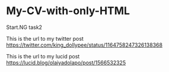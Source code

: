 # My-CV-with-only-HTML
Start.NG task2

This is the url to my twitter post https://twitter.com/king_dollypee/status/1164758247326138368

This is the url to my lucid post https://lucid.blog/olaiyadolapo/post/1566532325
